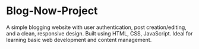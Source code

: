 # Blog-Now-Project
A simple blogging website with user authentication, post creation/editing, and a clean, responsive design. Built using HTML, CSS, JavaScript. Ideal for learning basic web development and content management.
